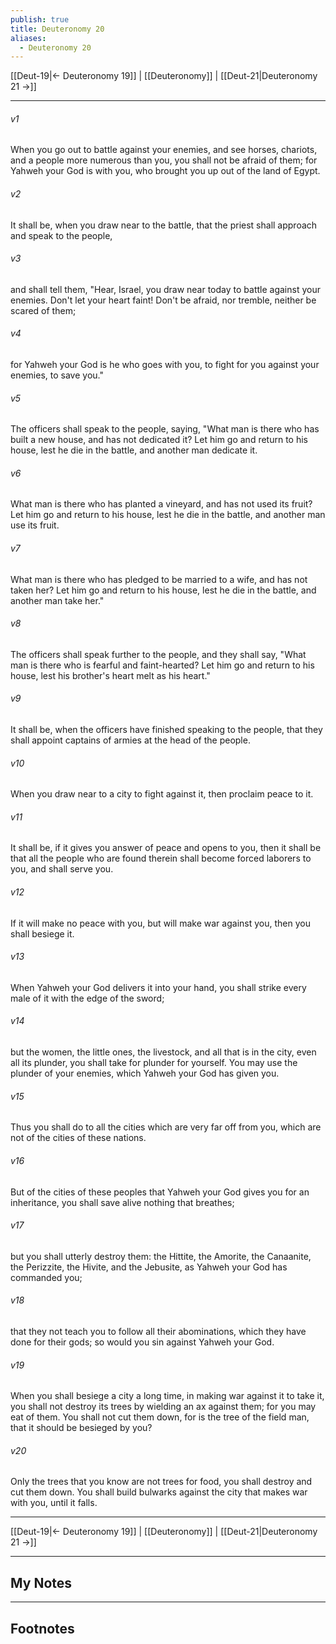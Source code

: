 ```yaml
---
publish: true
title: Deuteronomy 20
aliases:
  - Deuteronomy 20
---
```


[[Deut-19|← Deuteronomy 19]] | [[Deuteronomy]] | [[Deut-21|Deuteronomy 21 →]]
***



###### v1 
When you go out to battle against your enemies, and see horses, chariots, and a people more numerous than you, you shall not be afraid of them; for Yahweh your God is with you, who brought you up out of the land of Egypt. 

###### v2 
It shall be, when you draw near to the battle, that the priest shall approach and speak to the people, 

###### v3 
and shall tell them, "Hear, Israel, you draw near today to battle against your enemies. Don't let your heart faint! Don't be afraid, nor tremble, neither be scared of them; 

###### v4 
for Yahweh your God is he who goes with you, to fight for you against your enemies, to save you." 

###### v5 
The officers shall speak to the people, saying, "What man is there who has built a new house, and has not dedicated it? Let him go and return to his house, lest he die in the battle, and another man dedicate it. 

###### v6 
What man is there who has planted a vineyard, and has not used its fruit? Let him go and return to his house, lest he die in the battle, and another man use its fruit. 

###### v7 
What man is there who has pledged to be married to a wife, and has not taken her? Let him go and return to his house, lest he die in the battle, and another man take her." 

###### v8 
The officers shall speak further to the people, and they shall say, "What man is there who is fearful and faint-hearted? Let him go and return to his house, lest his brother's heart melt as his heart." 

###### v9 
It shall be, when the officers have finished speaking to the people, that they shall appoint captains of armies at the head of the people. 

###### v10 
When you draw near to a city to fight against it, then proclaim peace to it. 

###### v11 
It shall be, if it gives you answer of peace and opens to you, then it shall be that all the people who are found therein shall become forced laborers to you, and shall serve you. 

###### v12 
If it will make no peace with you, but will make war against you, then you shall besiege it. 

###### v13 
When Yahweh your God delivers it into your hand, you shall strike every male of it with the edge of the sword; 

###### v14 
but the women, the little ones, the livestock, and all that is in the city, even all its plunder, you shall take for plunder for yourself. You may use the plunder of your enemies, which Yahweh your God has given you. 

###### v15 
Thus you shall do to all the cities which are very far off from you, which are not of the cities of these nations. 

###### v16 
But of the cities of these peoples that Yahweh your God gives you for an inheritance, you shall save alive nothing that breathes; 

###### v17 
but you shall utterly destroy them: the Hittite, the Amorite, the Canaanite, the Perizzite, the Hivite, and the Jebusite, as Yahweh your God has commanded you; 

###### v18 
that they not teach you to follow all their abominations, which they have done for their gods; so would you sin against Yahweh your God. 

###### v19 
When you shall besiege a city a long time, in making war against it to take it, you shall not destroy its trees by wielding an ax against them; for you may eat of them. You shall not cut them down, for is the tree of the field man, that it should be besieged by you? 

###### v20 
Only the trees that you know are not trees for food, you shall destroy and cut them down. You shall build bulwarks against the city that makes war with you, until it falls.

***
[[Deut-19|← Deuteronomy 19]] | [[Deuteronomy]] | [[Deut-21|Deuteronomy 21 →]]

---
## My Notes

---
## Footnotes